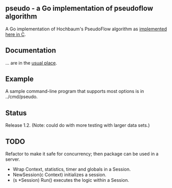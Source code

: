 <h2>pseudo - a Go implementation of pseudoflow algorithm</h2>

A Go implementation of Hochbaum's PseudoFlow algorithm as [implemented here in C][c_ref].

<h2>Documentation</h2>

... are in the [usual place][docs].

<h2>Example</h2>

A sample command-line program that supports most options is in ../cmd/pseudo.

<h2>Status</h2>

Release 1.2.  (Note: could do with more testing with larger data sets.)

<h2>TODO</h2>

Refactor to make it safe for concurrency; then package can be used in a server.

- Wrap Context, statistics, timer and globals in a Session.
- NewSession(c Context) initializes a session.
- (s *Session) Run() executes the logic within a Session.

[c_ref]: http://riot.ieor.berkeley.edu/Applications/Pseudoflow/maxflow.html
[docs]: https://godoc.org/github.com/clbanning/pseudo
